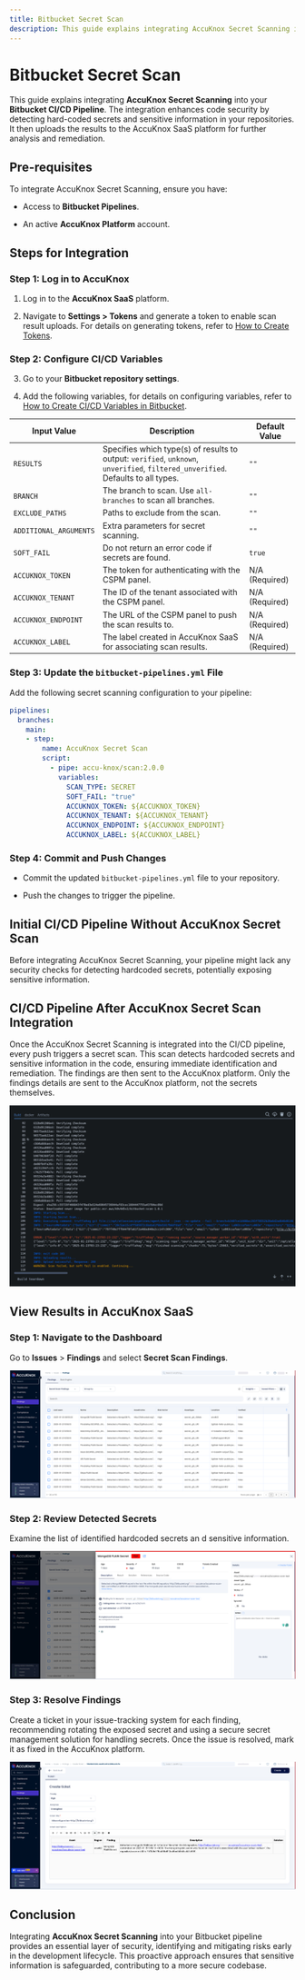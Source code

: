 ```yaml
---
title: Bitbucket Secret Scan
description: This guide explains integrating AccuKnox Secret Scanning into your Bitbucket CI/CD Pipeline. The integration enhances code security by detecting hard-coded secrets and sensitive information in your repositories. It then uploads the results to the AccuKnox SaaS platform for further analysis and remediation.
---
```


# Bitbucket Secret Scan

This guide explains integrating **AccuKnox Secret Scanning** into your **Bitbucket CI/CD Pipeline**. The integration enhances code security by detecting hard-coded secrets and sensitive information in your repositories. It then uploads the results to the AccuKnox SaaS platform for further analysis and remediation.

## Pre-requisites

To integrate AccuKnox Secret Scanning, ensure you have:

- Access to **Bitbucket Pipelines**.

- An active **AccuKnox Platform** account.

## Steps for Integration

### Step 1: Log in to AccuKnox

1.  Log in to the **AccuKnox SaaS** platform.

2.  Navigate to **Settings > Tokens** and generate a token to enable scan result uploads. For details on generating tokens, refer to [How to Create Tokens](https://help.accuknox.com/how-to/how-to-create-tokens/?h=token "https://help.accuknox.com/how-to/how-to-create-tokens/?h=token").

### Step 2: Configure CI/CD Variables

3.  Go to your **Bitbucket repository settings**.

4.  Add the following variables, for details on configuring variables, refer to [How to Create CI/CD Variables in Bitbucket](https://support.atlassian.com/bitbucket-cloud/docs/variables-and-secrets/ "https://support.atlassian.com/bitbucket-cloud/docs/variables-and-secrets/").

| **Input Value**         | **Description**                                                                      | **Default Value**     |
|-------------------------|--------------------------------------------------------------------------------------|------------------------|
| `RESULTS`               | Specifies which type(s) of results to output: `verified`, `unknown`, `unverified`, `filtered_unverified`. Defaults to all types. | `""`                   |
| `BRANCH`                | The branch to scan. Use `all-branches` to scan all branches.                         | `""`                   |
| `EXCLUDE_PATHS`         | Paths to exclude from the scan.                                                      | `""`                   |
| `ADDITIONAL_ARGUMENTS`  | Extra parameters for secret scanning.                                                | `""`                   |
| `SOFT_FAIL`             | Do not return an error code if secrets are found.                                    | `true`                 |
| `ACCUKNOX_TOKEN`        | The token for authenticating with the CSPM panel.                                    | N/A (Required)         |
| `ACCUKNOX_TENANT`       | The ID of the tenant associated with the CSPM panel.                                 | N/A (Required)         |
| `ACCUKNOX_ENDPOINT`     | The URL of the CSPM panel to push the scan results to.                               | N/A (Required)         |
| `ACCUKNOX_LABEL`        | The label created in AccuKnox SaaS for associating scan results.                     | N/A (Required)         |

### Step 3: Update the `bitbucket-pipelines.yml` File

Add the following secret scanning configuration to your pipeline:

```yaml
pipelines:
  branches:
    main:
    - step:
        name: AccuKnox Secret Scan
        script:
          - pipe: accu-knox/scan:2.0.0
            variables:
              SCAN_TYPE: SECRET
              SOFT_FAIL: "true"
              ACCUKNOX_TOKEN: ${ACCUKNOX_TOKEN}
              ACCUKNOX_TENANT: ${ACCUKNOX_TENANT}
              ACCUKNOX_ENDPOINT: ${ACCUKNOX_ENDPOINT}
              ACCUKNOX_LABEL: ${ACCUKNOX_LABEL}
```

### Step 4: Commit and Push Changes

- Commit the updated `bitbucket-pipelines.yml` file to your repository.

- Push the changes to trigger the pipeline.

## Initial CI/CD Pipeline Without AccuKnox Secret Scan

Before integrating AccuKnox Secret Scanning, your pipeline might lack any security checks for detecting hardcoded secrets, potentially exposing sensitive information.

## CI/CD Pipeline After AccuKnox Secret Scan Integration

Once the AccuKnox Secret Scanning is integrated into the CI/CD pipeline, every push triggers a secret scan. This scan detects hardcoded secrets and sensitive information in the code, ensuring immediate identification and remediation. The findings are then sent to the AccuKnox platform. Only the findings details are sent to the AccuKnox platform, not the secrets themselves.

![image-20250123-032404.png](./images/bitbucket-secret-scan/1.png)

## View Results in AccuKnox SaaS

### Step 1: Navigate to the Dashboard

Go to **Issues** > **Findings** and select **Secret Scan Findings**.

![image-20250123-032606.png](./images/bitbucket-secret-scan/2.png)

### Step 2: Review Detected Secrets

Examine the list of identified hardcoded secrets an d sensitive information.

![image-20250123-032743.png](./images/bitbucket-secret-scan/3.png)

### Step 3: Resolve Findings

Create a ticket in your issue-tracking system for each finding, recommending rotating the exposed secret and using a secure secret management solution for handling secrets. Once the issue is resolved, mark it as fixed in the AccuKnox platform.

![image-20250123-052839.png](./images/bitbucket-secret-scan/4.png)

## Conclusion

Integrating **AccuKnox Secret Scanning** into your Bitbucket pipeline provides an essential layer of security, identifying and mitigating risks early in the development lifecycle. This proactive approach ensures that sensitive information is safeguarded, contributing to a more secure codebase.
